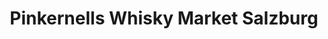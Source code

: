 ---
title: "Pinkernells Whisky Market Salzburg"
url: /salzburg/pinkernells-whisky-market-salzburg/
shop: Spirituosen
---